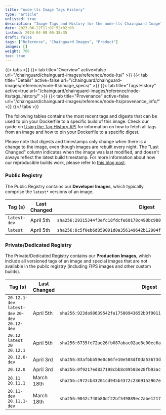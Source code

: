 ```yaml
---
title: "node-lts Image Tags History"
type: "article"
unlisted: true
description: "Image Tags and History for the node-lts Chainguard Image"
date: 2023-06-22T11:07:52+02:00
lastmod: 2024-04-08 00:38:35
draft: false
tags: ["Reference", "Chainguard Images", "Product"]
images: []
weight: 700
toc: true
---
```


{{< tabs >}}
{{< tab title="Overview" active=false url="/chainguard/chainguard-images/reference/node-lts/" >}}
{{< tab title="Details" active=false url="/chainguard/chainguard-images/reference/node-lts/image_specs/" >}}
{{< tab title="Tags History" active=true url="/chainguard/chainguard-images/reference/node-lts/tags_history/" >}}
{{< tab title="Provenance" active=false url="/chainguard/chainguard-images/reference/node-lts/provenance_info/" >}}
{{</ tabs >}}

The following tables contains the most recent tags and digests that can be used to pin your Dockerfile to a specific build of this image. Check our guide on [Using the Tag History API](/chainguard/chainguard-images/using-the-tag-history-api/) for information on how to fetch all tags from an image and how to pin your Dockerfile to a specific digest.

Please note that digests and timestamps only change when there is a change to the image, even though images are rebuilt every night. The "Last Changed" column indicates when the image was last modified, and doesn't always reflect the latest build timestamp. For more information about how our reproducible builds work, please refer to [this blog post](https://www.chainguard.dev/unchained/reproducing-chainguards-reproducible-image-builds).

### Public Registry
The Public Registry contains our **Developer Images**, which typically comprise the `latest*` versions of an image.

| Tag (s)       | Last Changed | Digest                                                                    |
|---------------|--------------|---------------------------------------------------------------------------|
|  `latest-dev` | April 5th    | `sha256:29315344f3efc18fdcfe60178c490bc980ac466ffac9759f89b40817b3dd7a3d` |
|  `latest`     | April 5th    | `sha256:8c5f0eb6d859091d0a356149642b12904f4fc2eee85d78bde3fbfb07517427f0` |


### Private/Dedicated Registry
The Private/Dedicated Registry contains our **Production Images**, which include all versioned tags of an image and special images that are not available in the public registry (including FIPS images and other custom builds).

| Tag (s)                                          | Last Changed | Digest                                                                    |
|--------------------------------------------------|--------------|---------------------------------------------------------------------------|
|  `20.12.1-dev` `latest-dev` `20-dev` `20.12-dev` | April 5th    | `sha256:923da98639542fa17580943652b3f90113d8eac3b420a44a3b91998ca5eec39c` |
|  `20.12` `latest` `20` `20.12.1`                 | April 5th    | `sha256:6735fe72ae26fb087abac02ae8c00ec6a67446a370bf91884853d80171d8b24f` |
|  `20.12.0-dev`                                   | April 3rd    | `sha256:83afbbb59e0c66fe10e503df0da53673df4724b013dcf10bdc996d6898a8608c` |
|  `20.12.0`                                       | April 3rd    | `sha256:0f9217ed827198cbb8c09503e28fb93acbe24a2f1af31c45e5cdcb31fe0f5347` |
|  `20.11` `20.11.1`                               | March 18th   | `sha256:c972cb33201cd945b4372c2369152967ee1f7493c906f098f8dd0112c481d1dd` |
|  `20.11-dev` `20.11.1-dev`                       | March 18th   | `sha256:9042c740b80df22bf549889ec2abe12170f3e4b836ecb2498ca67191d9e09be8` |

